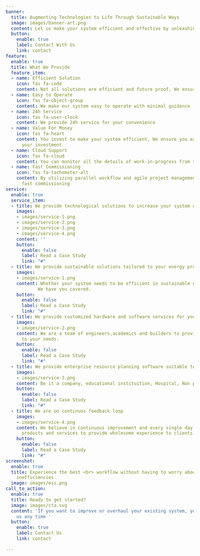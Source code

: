 ```yaml
---
banner:
  title: Augmenting Technologies to Life Through Sustainable Ways
  image: images/banner-art.png
  content: Let us make your system efficient and effective by unleashing proper technologies
  button:
    enable: true
    label: Contact With Us
    link: contact
feature:
  enable: true
  title: What We Provide
  feature_item:
  - name: Efficient Solution
    icon: fas fa-code
    content: Not all solutions are efficient and future proof, We ensure both
  - name: Easy to Operate
    icon: fas fa-object-group
    content: We make our system easy to operate with minimal guidance
  - name: 24h Service
    icon: fas fa-user-clock
    content: We provide 24h service for your convenience
  - name: Value For Money
    icon: fas fa-heart
    content: You invest to make your system efficient, We ensure you earn more than
      your investment
  - name: Cloud Support
    icon: fas fa-cloud
    content: You can monitor all the details of work-in-progress from the cloud
  - name: Fast Commissioning
    icon: fas fa-tachometer-alt
    content: By utilizing parallel workflow and agile project management, We ensure
      fast commissioning
service:
  enable: true
  service_item:
  - title: We provide technological solutions to increase your system efficiency
    images:
    - images/service-1.png
    - images/service-2.png
    - images/service-3.png
    - images/service-4.png
    content: ''
    button:
      enable: false
      label: Read a Case Study
      link: "#"
  - title: We provide sustainable solutions tailored to your energy problem
    images:
    - images/service-1.png
    content: Whether your system needs to be efficient in sustainable energy generation, storage or usage, 
            We have you covered.
    button:
      enable: false
      label: Read a Case Study
      link: "#"
  - title: We provide customized hardware and software services for your system needs
    images:
    - images/service-2.png
    content: We are a team of engineers,academics and builders to provide you the best EPC service according
      to your needs.
    button:
      enable: false
      label: Read a Case Study
      link: "#"
  - title: We provide enterprise resource planning software suitable to your system/ organization requirements.
    images:
    - images/service-3.png
    content: Be it a company, educational instituition, Hospital, Non profit; We provide customized ERP solutions.
    button:
      enable: false
      label: Read a Case Study
      link: "#"
  - title: We are on continuos feedback loop
    images:
    - images/service-4.png
    content: We believe in continuous improvement and every single day we are improving our
      products and services to provide wholesome experience to clients.
    button:
      enable: false
      label: Read a Case Study
      link: "#"
screenshot:
  enable: true
  title: Experience the best <br> workflow without having to worry about your system
    inefficiencies
  image: images/ess.png
call_to_action:
  enable: true
  title: Ready to get started?
  image: images/cta.svg
  content: 'If you want to improve or overhaul your existing system, you can contact
    us any time '
  button:
    enable: true
    label: Contact Us
    link: contact

---
```

